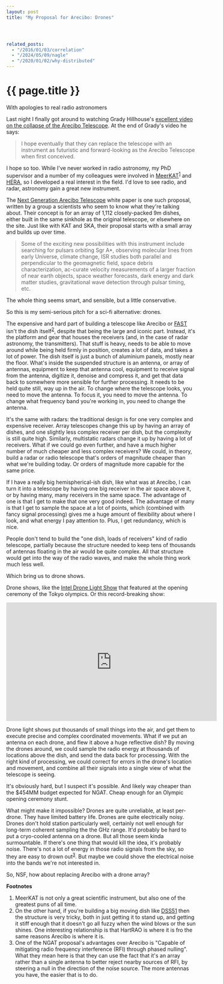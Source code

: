 ```yaml
---
layout: post
title: "My Proposal for Arecibo: Drones"




related_posts:
  - "/2016/01/03/correlation"
  - "/2024/05/09/nagle"
  - "/2020/01/02/why-distributed"
---
```

{{ page.title }}
================

<p class="meta">With apologies to real radio astronomers</p>

Last night I finally got around to watching Grady Hillhouse's [excellent video on the collapse of the Arecibo Telescope](https://www.youtube.com/watch?v=3oBCtTv6yOw). At the end of Grady's video he says:

> I hope eventually that they can replace the telescope with an instrument as futuristic and forward-looking as the Arecibo Telescope when first conceived.

I hope so too. While I've never worked in radio astronomy, my PhD supervisor and a number of my colleagues were involved in [MeerKAT](https://en.wikipedia.org/wiki/MeerKAT)<sup>[1](#foot1)</sup> and [HERA](https://en.wikipedia.org/wiki/Hydrogen_Epoch_of_Reionization_Array), so I developed a real interest in the field. I'd love to see radio, and radar, astronomy gain a great new instrument. 

The [Next Generation Arecibo Telescope](http://www.naic.edu/ngat/NGAT_WhitePaper_rv9_05102021.pdf) white paper is one such proposal, written by a group a scientists who seem to know what they're talking about. Their concept is for an array of 1,112 closely-packed 9m dishes, either built in the same sinkhole as the original telescope, or elsewhere on the site. Just like with KAT and SKA, their proposal starts with a small array and builds up over time.

> Some of the exciting new possibilities with this instrument include searching for pulsars orbiting Sgr A\*, observing molecular lines from early Universe, climate change, ISR studies both parallel and perpendicular to the geomagnetic field, space debris characterization, ac-curate velocity measurements of a larger fraction of near earth objects, space weather forecasts, dark energy and dark matter studies, gravitational wave detection through pulsar timing, etc.

The whole thing seems smart, and sensible, but a little conservative.

So this is my semi-serious pitch for a sci-fi alternative: drones.

The expensive and hard part of building a telescope like Arecibo or [FAST](https://en.wikipedia.org/wiki/Five-hundred-meter_Aperture_Spherical_Telescope) isn't the dish itself<sup>[2](#foot2)</sup>, despite that being the large and iconic part. Instead, it's the platform and gear that houses the receivers (and, in the case of radar astronomy, the transmitters). That stuff is heavy, needs to be able to move around while being held firmly in position, creates a lot of data, and takes a lot of power. The dish itself is just a bunch of aluminium panels, mostly near the floor. What's inside the suspended structure is an antenna, or array of antennas, equipment to keep that antenna cool, equipment to receive signal from the antenna, digitize it, denoise and compress it, and get that data back to somewhere more sensible for further processing. It needs to be held quite still, way up in the air. To change where the telescope looks, you need to move the antenna. To focus it, you need to move the antenna. To change what frequency band you're working in, you need to change the antenna.

It's the same with radars: the traditional design is for one very complex and expensive receiver. Array telescopes change this up by having an array of dishes, and one slightly less complex receiver per dish, but the complexity is still quite high. Similarly, multistatic radars change it up by having a lot of receivers. What if we could go even further, and have a much higher number of much cheaper and less complex receivers? We could, in theory, build a radar or radio telescope that's orders of magnitude cheaper than what we're building today. Or orders of magnitude more capable for the same price.

If I have a really big hemispherical-ish dish, like what was at Arecibo, I can turn it into a telescope by having one big receiver in the air space above it, or by having many, many receivers in the same space. The advantage of one is that I get to make that one very good indeed. The advantage of many is that I get to sample the space at a lot of points, which (combined with fancy signal processing) gives me a huge amount of flexibility about where I look, and what energy I pay attention to. Plus, I get redundancy, which is nice.

People don't tend to build the "one dish, loads of receivers" kind of radio telescope, partially because the structure needed to keep tens of thousands of antennas floating in the air would be quite complex. All that structure would get into the way of the radio waves, and make the whole thing work much less well.

Which bring us to drone shows.

Drone shows, like the [Intel Drone Light Show](https://inteldronelightshows.com/) that featured at the opening ceremony of the Tokyo olympics. Or this record-breaking show:

<iframe width="560" height="315" src="https://www.youtube-nocookie.com/embed/44KvHwRHb3A" title="YouTube video player" frameborder="0" allow="accelerometer; autoplay; clipboard-write; encrypted-media; gyroscope; picture-in-picture" allowfullscreen></iframe>

Drone light shows put thousands of small things into the air, and get them to execute precise and complex coordinated movements. What if we put an antenna on each drone, and flew it above a huge reflective dish? By moving the drones around, we could sample the radio energy at thousands of locations above the dish, and send the data back for processing. With the right kind of processing, we could correct for errors in the drone's location and movement, and combine all their signals into a single view of what the telescope is seeing.

It's obviously hard, but I suspect it's possible. And likely way cheaper than the $454MM budget expected for NGAT. Cheap enough for an Olympic opening ceremony stunt.

What might make it impossible? Drones are quite unreliable, at least per-drone. They have limited battery life. Drones are quite electrically noisy. Drones don't hold station particularly well, certainly not well enough for long-term coherent sampling the the GHz range. It'd probably be hard to put a cryo-cooled antenna on a drone. But all those seem kinda surmountable. If there's one thing that would kill the idea, it's probably noise. There's not a lot of energy in those radio signals from the sky, so they are easy to drown out<sup>[3](#foot3)</sup>. But maybe we could shove the electrical noise into the bands we're not interested in.

So, NSF, how about replacing Arecibo with a drone array?

**Footnotes**

 1. <a name="foot1"></a> MeerKAT is not only a great scientific instrument, but also one of the greatest puns of all time.
 1. <a name="foot2"></a> On the other hand, if you're building a big moving dish like [DSS51](https://en.wikipedia.org/wiki/Hartebeesthoek_Radio_Astronomy_Observatory) then the structure is very tricky, both in just getting it to stand up, and getting it stiff enough that it doesn't go all fuzzy when the wind blows or the sun shines. One interesting relationship is that HartRAO is where it is fro the same reasons Arecibo is where it is.
 3. <a name="foot3"></a> One of the NGAT proposal's advantages over Arecibo is "Capable of mitigating radio frequency interference (RFI) through phased nulling". What they mean here is that they can use the fact that it's an array rather than a single antenna to better reject nearby sources of RFI, by steering a null in the direction of the noise source. The more antennas you have, the easier that is to do.